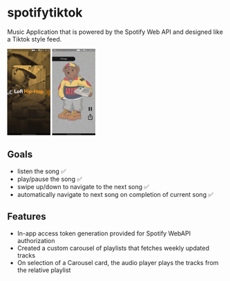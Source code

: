 # spotifytiktok

Music Application that is powered by the Spotify Web API and designed like a Tiktok style feed.

<img src="Images/PlayListScreen.jpg" width="100" >     <img src="Images/TrackScreen.jpg" width="100" > 





## Goals
- listen the song ✅
- play/pause the song ✅
- swipe up/down to navigate to the next song ✅
- automatically navigate to next song on completion of current song ✅

## Features
- In-app access token generation provided for Spotify WebAPI authorization
- Created a custom carousel of playlists that fetches weekly updated tracks
- On selection of a Carousel card, the audio player plays the tracks from the relative playlist
